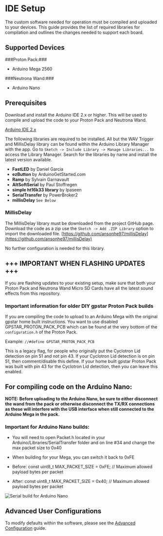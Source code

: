 # IDE Setup

The custom software needed for operation must be compiled and uploaded to your devices. This guide provides the list of required libraries for compilation and outlines the changes needed to support each board.

## Supported Devices
###Proton Pack:###
 
- Arduino Mega 2560

###Neutrona Wand:###
- Arduino Nano

## Prerequisites

Download and install the Arduino IDE 2.x or higher. This will be used to compile and upload the code to your Proton Pack and Neutrona Wand.

[Arduino IDE 2.x](https://www.arduino.cc/en/software)

The following libraries are required to be installed. All but the WAV Trigger and MillisDelay library can be found within the Arduino Library Manager with the app. Go to `Sketch -> Include Library -> Manage Libraries...` to access the Library Manager. Search for the libraries by name and install the latest version available.

- **FastLED** by Daniel Garcia
- **ezButton** by ArduinoGetStarted.com
- **Ramp** by Sylvain Garnavault
- **AltSoftSerial** by Paul Stoffregen
- **simple ht16k33 library** by lpaseen
- **SerialTransfer** by PowerBroker2
- **millisDelay** `See Below`

### MillisDelay

The MillisDelay library must be downloaded from the project GitHub page. Download the code as a zip use the `Sketch -> Add .ZIP Library` option to import the downloaded file.
[https://github.com/ansonhe97/millisDelay](https://github.com/ansonhe97/millisDelay)

No further configuration is needed for this library.

## +++ IMPORTANT WHEN FLASHING UPDATES +++
If you are flashing updates to your existing setup, make sure that both your Proton Pack and Neutrona Wand Micro SD Cards have all the latest sound effects from this repository.

### Important information for older DIY gpstar Proton Pack builds
If you are compiling the code to upload to an Arduino Mega with the original gpstar home built instructions. You want to use disabled GPSTAR&#95;PROTON&#95;PACK&#95;PCB which can be found at the very bottom of the `configuration.h` of the Proton Pack. 

Example: `//#define GPSTAR_PROTON_PACK_PCB`

This is a legacy flag, for people who originally put the Cyclotron Lid detection on pin 51 and not pin 43. If your Cyclotron Lid detection is on pin 51, then comment/disable this define. If your home built gpstar Proton Pack was built with pin 43 for the Cyclotron Lid detection, then you can leave this enabled.

## For compiling code on the Arduino Nano:

**NOTE: Before uploading to the Arduino Nano, be sure to either disconnect the wand from the pack or otherwise disconnect the TX/RX connections as these will interfere with the USB interface when still connected to the Arduino Mega in the pack.**

### Important for Arduino Nano builds:
  * You will need to open Packet.h located in your Arduino/Libraries/SerialTransfer folder and on line #34 and change the max packet size to 0x40
  * When building for your Mega, you can switch it back to 0xFE

  * Before:
  const uint8&#95;t MAX_PACKET_SIZE = 0xFE; // Maximum allowed payload bytes per packet

  * After:
  const uint8&#95;t MAX_PACKET_SIZE = 0x40; // Maximum allowed payload bytes per packet

![Serial build for Arduino Nano](images/Arduino_nano_serial_build.jpg)

## Advanced User Configurations

To modify defaults within the software, please see the [Advanced Configuration](ADVCONFIG.md) guide.